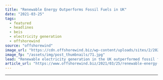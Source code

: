 ```yaml
---
title: "Renewable Energy Outperforms Fossil Fuels in UK"
date: "2021-03-25"
tags: 
  - featured
  - headlines
  - beis
  - electricity generation
  - offshorewind
source: "offshorewind"
image_url: "https://cdn.offshorewind.biz/wp-content/uploads/sites/2/2020/06/26092647/MHI-Vestas_Burbo-Bank.jpg"
image_fp: "/assets/img/post_thumbnails/71.jpg"
lead: "Renewable electricity generation in the UK outperformed fossil fuels for the first year ever"
article_url: "https://www.offshorewind.biz/2021/03/25/renewable-energy-outperforms-fossil-fuels-in-uk/"
---
```


---
